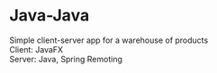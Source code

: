 # Java-Java
Simple client-server app for a warehouse of products  
Client: JavaFX  
Server: Java, Spring Remoting
